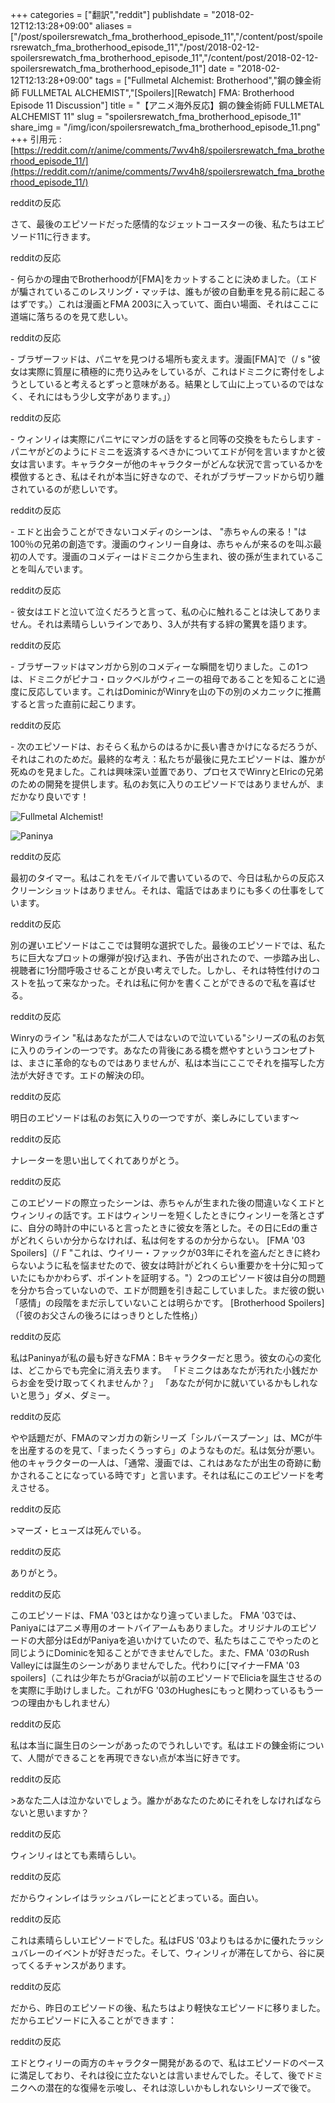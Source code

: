 +++
categories = ["翻訳","reddit"]
publishdate = "2018-02-12T12:13:28+09:00"
aliases = ["/post/spoilersrewatch_fma_brotherhood_episode_11","/content/post/spoilersrewatch_fma_brotherhood_episode_11","/post/2018-02-12-spoilersrewatch_fma_brotherhood_episode_11","/content/post/2018-02-12-spoilersrewatch_fma_brotherhood_episode_11"]
date = "2018-02-12T12:13:28+09:00"
tags = ["Fullmetal Alchemist: Brotherhood","鋼の錬金術師 FULLMETAL ALCHEMIST","[Spoilers][Rewatch] FMA: Brotherhood Episode 11 Discussion"]
title = "【アニメ海外反応】鋼の錬金術師 FULLMETAL ALCHEMIST 11"
slug = "spoilersrewatch_fma_brotherhood_episode_11"
share_img = "/img/icon/spoilersrewatch_fma_brotherhood_episode_11.png"
+++
引用元 : [https://reddit.com/r/anime/comments/7wv4h8/spoilersrewatch_fma_brotherhood_episode_11/](https://reddit.com/r/anime/comments/7wv4h8/spoilersrewatch_fma_brotherhood_episode_11/)

<p><span class="reddit-comment">redditの反応</span></p>さて、最後のエピソードだった感情的なジェットコースターの後、私たちはエピソード11に行きます。

<p><span class="reddit-comment">redditの反応</span></p> - 何らかの理由でBrotherhoodが[FMA]をカットすることに決めました。（エドが騙されているこのレスリング・マッチは、誰もが彼の自動車を見る前に起こるはずです。）これは漫画とFMA 2003に入っていて、面白い場面、それはここに道端に落ちるのを見て悲しい。

<p><span class="reddit-comment">redditの反応</span></p> - ブラザーフッドは、パニヤを見つける場所も変えます。漫画[FMA]で（/ s "彼女は実際に質屋に積極的に売り込みをしているが、これはドミニクに寄付をしようとしていると考えるとずっと意味がある。結果として山に上っているのではなく、それにはもう少し文字があります。」）

<p><span class="reddit-comment">redditの反応</span></p> - ウィンリィは実際にパニヤにマンガの話をすると同等の交換をもたらします - パニヤがどのようにドミニを返済するべきかについてエドが何を言いますかと彼女は言います。キャラクターが他のキャラクターがどんな状況で言っているかを模倣するとき、私はそれが本当に好きなので、それがブラザーフッドから切り離されているのが悲しいです。

<p><span class="reddit-comment">redditの反応</span></p> - エドと出会うことができないコメディのシーンは、 "赤ちゃんの来る！"は100％の兄弟の創造です。漫画のウィンリー自身は、赤ちゃんが来るのを叫ぶ最初の人です。漫画のコメディーはドミニクから生まれ、彼の孫が生まれていることを叫んでいます。

<p><span class="reddit-comment">redditの反応</span></p> - 彼女はエドと泣いて泣くだろうと言って、私の心に触れることは決してありません。それは素晴らしいラインであり、3人が共有する絆の驚異を語ります。

<p><span class="reddit-comment">redditの反応</span></p> - ブラザーフッドはマンガから別のコメディーな瞬間を切りました。この1つは、ドミニクがピナコ・ロックベルがウィニーの祖母であることを知ることに過度に反応しています。これはDominicがWinryを山の下の別のメカニックに推薦すると言った直前に起こります。

<p><span class="reddit-comment">redditの反応</span></p> - 次のエピソードは、おそらく私からのはるかに長い書きかけになるだろうが、それはこれのためだ。最終的な考え：私たちが最後に見たエピソードは、誰かが死ぬのを見ました。これは興味深い並置であり、プロセスでWinryとElricの兄弟のための開発を提供します。私のお気に入りのエピソードではありませんが、まだかなり良いです！

![Fullmetal Alchemist!](https://vignette.wikia.nocookie.net/animevice/images/0/0c/Fullmetal_Alchemist_Brotherhood_Ep_11_Eyecatch_01.png/revision/latest/scale-to-width-down/640?cb=20151112072404)

![Paninya](https://i.imgur.com/9FuXAdt.png)

<p><span class="reddit-comment">redditの反応</span></p>最初のタイマー。私はこれをモバイルで書いているので、今日は私からの反応スクリーンショットはありません。それは、電話ではあまりにも多くの仕事をしています。

<p><span class="reddit-comment">redditの反応</span></p>別の遅いエピソードはここでは賢明な選択でした。最後のエピソードでは、私たちに巨大なプロットの爆弾が投げ込まれ、予告が出されたので、一歩踏み出し、視聴者に1分間呼吸させることが良い考えでした。しかし、それは特性付けのコストを払って来なかった。それは私に何かを書くことができるので私を喜ばせる。

<p><span class="reddit-comment">redditの反応</span></p>Winryのライン "私はあなたが二人ではないので泣いている"シリーズの私のお気に入りのラインの一つです。あなたの背後にある橋を燃やすというコンセプトは、まさに革命的なものではありませんが、私は本当にここでそれを描写した方法が大好きです。エドの解決の印。

<p><span class="reddit-comment">redditの反応</span></p>明日のエピソードは私のお気に入りの一つですが、楽しみにしています〜

<p><span class="reddit-comment">redditの反応</span></p>ナレーターを思い出してくれてありがとう。

<p><span class="reddit-comment">redditの反応</span></p>このエピソードの際立ったシーンは、赤ちゃんが生まれた後の間違いなくエドとウィンリィの話です。エドはウィンリーを短くしたときにウィンリーを落とさずに、自分の時計の中にいると言ったときに彼女を落とした。その日にEdの重さがどれくらいか分からなければ、私は何をするのか分からない。 [FMA '03 Spoilers]（/ F "これは、ウイリー・ファックが03年にそれを盗んだときに終わらないように私を悩ませたので、彼女は時計がどれくらい重要かを十分に知っていたにもかかわらず、ポイントを証明する。"）2つのエピソード彼は自分の問題を分かち合っていないので、エドが問題を引き起こしていました。まだ彼の鋭い「感情」の段階をまだ示していないことは明らかです。 [Brotherhood Spoilers]（「彼のお父さんの後ろにはっきりとした性格」）

<p><span class="reddit-comment">redditの反応</span></p>私はPaninyaが私の最も好きなFMA：Bキャラクターだと思う。彼女の心の変化は、どこからでも完全に消え去ります。 「ドミニクはあなたが汚れた小銭だからお金を受け取ってくれませんか？」 「あなたが何かに就いているかもしれないと思う」ダメ、ダミー。

<p><span class="reddit-comment">redditの反応</span></p>やや話題だが、FMAのマンガカの新シリーズ「シルバースプーン」は、MCが牛を出産するのを見て、「まったくうっすら」のようなものだ。私は気分が悪い。他のキャラクターの一人は、「通常、漫画では、これはあなたが出生の奇跡に動かされることになっている時です」と言います。それは私にこのエピソードを考えさせる。

<p><span class="reddit-comment">redditの反応</span></p>&gt;マーズ・ヒューズは死んでいる。

<p><span class="reddit-comment">redditの反応</span></p>ありがとう。

<p><span class="reddit-comment">redditの反応</span></p>このエピソードは、FMA '03とはかなり違っていました。 FMA '03では、Paniyaにはアニメ専用のオートバイアームもありました。オリジナルのエピソードの大部分はEdがPaniyaを追いかけていたので、私たちはここでやったのと同じようにDominicを知ることができませんでした。また、FMA '03のRush Valleyには誕生のシーンがありませんでした。代わりに[マイナーFMA '03 spoilers]（これは少年たちがGraciaが以前のエピソードでEliciaを誕生させるのを実際に手助けしました。これがFG '03のHughesにもっと関わっているもう一つの理由かもしれません）

<p><span class="reddit-comment">redditの反応</span></p>私は本当に誕生日のシーンがあったのでうれしいです。私はエドの錬金術について、人間ができることを再現できない点が本当に好きです。

<p><span class="reddit-comment">redditの反応</span></p>&gt;あなた二人は泣かないでしょう。誰かがあなたのためにそれをしなければならないと思いますか？

<p><span class="reddit-comment">redditの反応</span></p>ウィンリィはとても素晴らしい。

<p><span class="reddit-comment">redditの反応</span></p>だからウィンレイはラッシュバレーにとどまっている。面白い。

<p><span class="reddit-comment">redditの反応</span></p>これは素晴らしいエピソードでした。私はFUS '03よりもはるかに優れたラッシュバレーのイベントが好きだった。そして、ウィンリィが滞在してから、谷に戻ってくるチャンスがあります。

<p><span class="reddit-comment">redditの反応</span></p>だから、昨日のエピソードの後、私たちはより軽快なエピソードに移りました。だからエピソードに入ることができます：

<p><span class="reddit-comment">redditの反応</span></p>エドとウィリーの両方のキャラクター開発があるので、私はエピソードのペースに満足しており、それは役に立たないとは言いませんでした。そして、後でドミニクへの潜在的な復帰を示唆し、それは涼しいかもしれないシリーズで後で。
